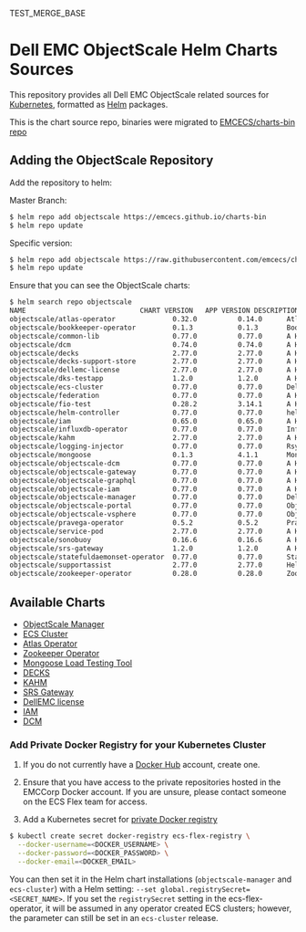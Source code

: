 TEST_MERGE_BASE
# Dell EMC ObjectScale Helm Charts Sources

This repository provides all Dell EMC ObjectScale related sources for [Kubernetes](http://kubernetes.io), formatted as [Helm](https://helm.sh) packages.

This is the chart source repo, binaries were migrated to [EMCECS/charts-bin repo](https://github.com/EMCECS/charts-bin) 

## Adding the ObjectScale Repository

Add the repository to helm:

Master Branch:
```bash
$ helm repo add objectscale https://emcecs.github.io/charts-bin
$ helm repo update
```

Specific version:
```bash
$ helm repo add objectscale https://raw.githubusercontent.com/emcecs/charts-bin/<version tag>/docs
$ helm repo update
```

Ensure that you can see the ObjectScale charts:

```bash
$ helm search repo objectscale
NAME                          	CHART VERSION	APP VERSION	DESCRIPTION                                       
objectscale/atlas-operator            	0.32.0       	0.14.0     	Atlas operator deploys a custom resource for an...
objectscale/bookkeeper-operator       	0.1.3        	0.1.3      	Bookkeeper Operator Helm chart for Kubernetes     
objectscale/common-lib                	0.77.0       	0.77.0     	A Helm chart for Kubernetes                       
objectscale/dcm                       	0.74.0       	0.74.0     	A Helm chart for Dell EMC DCM                     
objectscale/decks                     	2.77.0       	2.77.0     	A Helm chart for Dell EMC Common Kubernetes Ser...
objectscale/decks-support-store       	2.77.0       	2.77.0     	A Helm chart for Dell EMC Common Kubernetes Ser...
objectscale/dellemc-license           	2.77.0       	2.77.0     	A Helm chart for applying a Dell EMC License fo...
objectscale/dks-testapp               	1.2.0        	1.2.0      	A Helm chart for DKS (DECKS, KAHM, and SRSGatew...
objectscale/ecs-cluster               	0.77.0       	0.77.0     	Dell EMC ObjectScale is highly scalable, and hi...
objectscale/federation                	0.77.0       	0.77.0     	A Helm chart for Dell EMC Federation Service      
objectscale/fio-test                  	0.28.2       	3.14.1     	A Helm chart for Kubernetes Applications Health...
objectscale/helm-controller           	0.77.0       	0.77.0     	helm-controller runs inside the cluster and act...
objectscale/iam                       	0.65.0       	0.65.0     	A Helm chart for Dell EMC IAM                     
objectscale/influxdb-operator         	0.77.0       	0.77.0     	InfluxDB Operator deploys operator pod which is...
objectscale/kahm                      	2.77.0       	2.77.0     	A Helm chart for Kubernetes Applications Health...
objectscale/logging-injector          	0.77.0       	0.77.0     	Rsyslog client sidecar injector                   
objectscale/mongoose                  	0.1.3        	4.1.1      	Mongoose is a horizontally scalable and configu...
objectscale/objectscale-dcm           	0.77.0       	0.77.0     	A Helm chart for Dell EMC DCM                     
objectscale/objectscale-gateway       	0.77.0       	0.77.0     	A Helm chart for Dell EMC Objectscale Gateway     
objectscale/objectscale-graphql       	0.77.0       	0.77.0     	A Helm chart for Kubernetes                       
objectscale/objectscale-iam           	0.77.0       	0.77.0     	A Helm chart for Dell EMC IAM                     
objectscale/objectscale-manager       	0.77.0       	0.77.0     	Dell EMC ObjectScale is highly scalable, and hi...
objectscale/objectscale-portal        	0.77.0       	0.77.0     	ObjectScale Portal                                
objectscale/objectscale-vsphere       	0.77.0       	0.77.0     	ObjectScale VMware vSphere Plugin                 
objectscale/pravega-operator          	0.5.2        	0.5.2      	Pravega Operator Helm chart for Kubernetes        
objectscale/service-pod               	2.77.0       	2.77.0     	A Helm chart for Dell EMC Service Pod             
objectscale/sonobuoy                  	0.16.6       	0.16.6     	A Helm chart for sonobuoy                         
objectscale/srs-gateway               	1.2.0        	1.2.0      	A Helm chart for Dell EMC SRS Gateway Custom Re...
objectscale/statefuldaemonset-operator	0.77.0       	0.77.0     	StatefulDaemonSet operator deploys operator pod...
objectscale/supportassist             	2.77.0       	2.77.0     	Helm chart for Dell SupportAssist ESE             
objectscale/zookeeper-operator        	0.28.0       	0.28.0     	Zookeeper operator deploys a custom resource fo...
```

## Available Charts

* [ObjectScale Manager](objectscale-manager)
* [ECS Cluster](ecs-cluster)
* [Atlas Operator](atlas-operator)
* [Zookeeper Operator](zookeeper-operator)
* [Mongoose Load Testing Tool](mongoose)
* [DECKS](decks)
* [KAHM](kahm)
* [SRS Gateway](srs-gateway)
* [DellEMC license](dellemc-license)
* [IAM](objectscale-iam)
* [DCM](objectscale-dcm)

### Add Private Docker Registry for your Kubernetes Cluster

1. If you do not currently have a [Docker Hub](https://hub.docker.com) account, create one.

2. Ensure that you have access to the private repositories hosted in the EMCCorp Docker account. If you are unsure, please contact someone on the ECS Flex team for access.

3. Add a Kubernetes secret for [private Docker registry](https://kubernetes.io/docs/concepts/containers/images/#specifying-imagepullsecrets-on-a-pod)

```bash
$ kubectl create secret docker-registry ecs-flex-registry \
  --docker-username=<DOCKER_USERNAME> \
  --docker-password=<DOCKER_PASSWORD> \
  --docker-email=<DOCKER_EMAIL>
```

You can then set it in the Helm chart installations (`objectscale-manager` and `ecs-cluster`) with a Helm setting: `--set global.registrySecret=<SECRET_NAME>`.  If you set the `registrySecret` setting in the ecs-flex-operator, it will be assumed in any operator created ECS clusters; however, the parameter can still be set in an `ecs-cluster` release.

